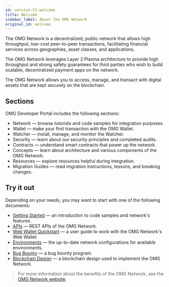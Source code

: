 ```yaml
---
id: version-V1-welcome
title: Welcome
sidebar_label: About the OMG Network
original_id: welcome
---
```


The OMG Network is a decentralized, public network that allows high throughput, low-cost peer-to-peer transactions, facilitating financial services across geographies, asset classes, and applications.
 
The OMG Network leverages Layer 2 Plasma architecture to provide high throughput and strong safety guarantees for third parties who wish to build scalable, decentralized payment apps on the network. 
 
The OMG Network allows you to access, manage, and transact with digital assets that are kept securely on the blockchain. 
 
## Sections
OMG Developer Portal includes the following sections:
- Network — browse tutorials and code samples for integration purposes.
- Wallet — make your first transaction with the OMG Wallet.
- Watcher — install, manage, and monitor the Watcher.
- Security — learn about our security principles and completed audits.
- Contracts — understand smart contracts that power up the network.
- Concepts — learn about architecture and various components of the OMG Network. 
- Resources — explore resources helpful during integration. 
- Migration Guides — read migration instructions, lessons, and breaking changes.

## Try it out
Depending on your needs, you may want to start with one of the following documents:
- [Getting Started](/network/start) — an introduction to code samples and network's features.
- [APIs](/api) — REST APIs of the OMG Network.
- [Web Wallet Quickstart](/wallet/quick-start-webwallet) — a user guide to work with the OMG Network's Web Wallet.
- [Environments](/environments) — the up-to-date network configurations for available environments.
- [Bug Bounty](/security/bug-bounty) — a bug bounty program.
- [Blockchain Design](/network/blockchain-design) — a blockchain design used to implement the OMG Network.
 
> For more information about the benefits of the OMG Network, see the [OMG Network website](https://omg.network).